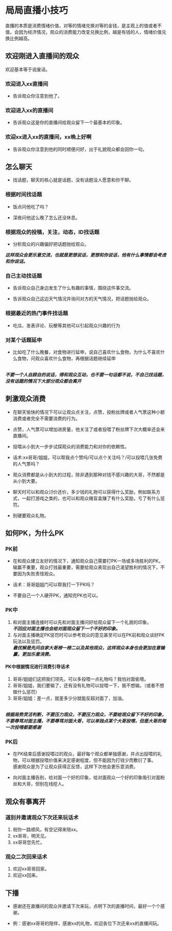 <h1>局局直播小技巧</h1>

直播的本质是消费情绪价值，对等的情绪兑换对等的金钱，是主观上的值或者不值，会因为经济情况，观众的消费能力改变兑换比例，越是有钱的人，情绪价值兑换比例越高。

## 欢迎刚进入直播间的观众

欢迎基本等于说废话。

### 欢迎进入xx直播间

- 告诉观众你注意到他了。

### 欢迎进入xx的直播间

- 告诉观众这是你的直播间给观众留下一个最基本的印象。

### 欢迎xx进入xx的直播间，xx晚上好啊

- 告诉观众你注意到他的同时顺便问好，出于礼貌观众都会回你一句。

## 怎么聊天

- 找话题，聊天的核心就是话题，没有话题没人愿意和你干聊。

### 根据时间找话题

- 饭点问他吃了吗？

- 深夜问他这么晚了怎么还没休息。

### 根据观众的投稿，关注，动态，ID找话题

- 分析观众的兴趣偏好把话题抛给观众。

***这样观众会更乐意交流，也就是更想说话，更想和你说话，他有什么事情都会考虑和你说话。***

### 自己主动找话题

- 告诉观众自己身边发生了什么有趣的事情，围绕这件事交流。

- 告诉观众自己这边天气情况并询问对方的天气情况，把话题抛给观众。

### 根据最近的热门事件找话题

- 吃瓜、发表评论、玩梗等其他可以引起观众兴趣的行为

### 对某个话题延申

- 比如吃了什么晚餐，对食物进行延申，说自己喜欢什么食物，为什么不喜欢什么食物，问观众喜欢什么食物，再根据话题继续延申

<br>***不要一个人自顾自的说话，得和观众互动，也不要一句话都不说，不自己找话题，没有话题的情况下大部分观众都会离开***

## 刺激观众消费

- 在聊天愉快的情况下可以让观众点关注，点赞，投粉丝牌或者人气票这种小额消费或者完全不需要消费的行为。

- 点赞，人气票可以增加进房量，他关注了或者投喂了粉丝牌下次大概率还会来直播间。

- 投喂从小到大一步步试探观众的消费能力和对你的依赖性。

- 话术:xx哥哥/姐姐，可以帮我点个赞吗/可以点个关注吗？/可以投喂几张免费的人气票吗？

- 观众消费都是从小到大的过程，除非遇到那种对钱不感兴趣的大哥，不然都是从小到大要。

- 聊天时可以和观众讨价还价，多少钱的礼物可以获得什么奖励，例如联系方式，一起打游戏之类的，也可以和观众赌盲盒赚了有什么奖励，亏了有什么惩罚。

- 别硬要观众礼物。

## 如何PK，为什么PK

### PK前

- 在和观众建立友好的情况下，通知观众自己需要打PK一场或多场胜利的PK。输赢不重要，观众打钱最重要，需要给观众表现出自己渴望胜利的情况下，不要因为失败责怪观众。

- 话术：哥哥姐姐门可以帮我打一下PK吗？

- 不要自己一个人硬开PK，通知完PK也可以。

### PK中

1. 和对面主播连接时可以先和对面主播问好给观众留下一个礼貌的印象。<br>***不回应对面主播也会给对面观众留下一个不好的印象。***
2. 与对面主播确定PK惩罚时可以参考观众的意见甚至可以在PK前和观众谈好PK玩法以及惩罚。<br>***最优解是先问自家大哥榜一榜二以及其他观众，这样观众本身也会更加在意输赢，更加乐意消费。***

#### PK中根据情况进行消费引导话术

1. 哥哥/姐姐们这把我们领先，可以多投喂一点礼物吗？我怕对面偷塔。
2. 哥哥/姐姐，我们要输了，还有没有礼物可以投喂一下，我不想输。（或者不想做什么惩罚）
3. 哥哥/姐姐：差一点，就差多少分就能反超对面了，加油。

<br>***根据局势灵活判断，不要压力观众，不要压力观众，不要给观众留下不好的印象，不要辱骂对面主播，不要辱骂对面大哥，可以单独点某个大哥投喂，但是大哥的每一次投喂都要感谢***

### PK后

- 在PK结束后感谢投喂过的观众，最好每个观众都单独感谢，并点出投喂的礼物，可以根据投喂价值来决定感谢程度，但不能因为打钱少而敷衍了事。<br>感谢观众是为了让观众获得正反馈，这样下次他会更乐意消费。

- 向对面主播告别，给对面一个好的印象，给对面观众一个好的印象吸引对面粉丝和大哥，但别在线挖人。

## 观众有事离开

### 道别并邀请观众下次还来玩话术

1. 祝你一路顺风，有空记得来陪xx。
2. xx哥哥，明天见。
3. xx哥哥您先忙。

### 观众二次回来话术
1. 欢迎xx哥哥回家。
2. 欢迎xx回来。

## 下播

- 感谢还在直播间的观众并邀请下次来玩，点明下次的直播时间，最好一个个感谢。

- 例：感谢xx哥哥的陪伴，感谢xx的礼物，欢迎各位下次还来xx的直播间玩。
